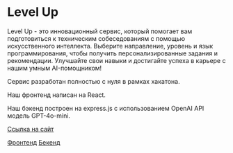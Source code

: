 # Level Up

Level Up - это инновационный сервис, который помогает вам подготовиться к техническим собеседованиям с помощью искусственного интеллекта. Выберите направление, уровень и язык программирования, чтобы получить персонализированные задания и рекомендации. Улучшайте свои навыки и достигайте успеха в карьере с нашим умным AI-помощником!

Сервис разработан полностью с нуля в рамках хакатона.

Наш фронтенд написан на React.

Наш бэкенд построен на express.js с использованием OpenAI API модель GPT-4o-mini.

[Ссылка на сайт](https://interview-gold-eta.vercel.app/)

[Фронтенд](https://github.com/InteviewPrep-LevelUp/frontend)
[Бекенд](https://github.com/InteviewPrep-LevelUp/Ai-Interview-Assistant-Backend)

